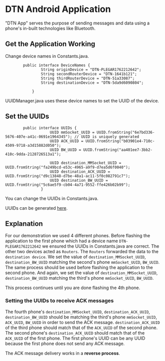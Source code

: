 DTN Android Application
=====================================
"DTN App" serves the purpose of sending messages and data using a phone's in-built technologies like Bluetooth.

## Get the Application Working
Change device names in Constants.java.

            public interface DeviceNames {
                    String originDevice = "DTN-PLEGAR1762212642";
                    String secondRouterDevice = "DTN-1641b121";
                    String thirdRouterDevice = "DTN-51a33087";
                    String destinationDevice = "DTN-5da9d6090804";

                }

UUIDManager.java uses these device names to set the UUID of the device.

## Set the UUIDs
            public interface UUIDs {
                        UUID mmSocket_UUID = UUID.fromString("6e7bd336-5676-407e-a41c-0691e1964345"); // UUID is uniquely generated
                        UUID ACK_UUID = UUID.fromString("b03901e4-710c-4509-9718-a3d15882d050");
                        UUID BW_UUID = UUID.fromString("aa401ee7-3bb2-410c-9dda-2128726513a1");

                        UUID destination_MMSocket_UUID = UUID.fromString("fa249bcd-e53c-4965-a9f9-d7ea5d6f0040");
                        UUID destination_ACK_UUID = UUID.fromString("d9c13848-d7be-48a1-ac11-5f0c082791c7");
                        UUID destination_BW_UUID = UUID.fromString("5c6ae5f9-cb04-4a71-9552-ffe426b02b99");
                    }

You can change the UUIDs in Constants.java.

UUIDs can be generated [here](https://www.uuidgenerator.net/).

## Explanation
For our demonstration we used 4 different phones. Before flashing the application to the first phone which had a device name `DTN-PLEGAR1762212642` we ensured the UUIDs in Constants.java are correct. The other
two devices acted as `Routers`. The `Routers` forwarded the data to the `destination device`.
We set the value of `destination_MMSocket_UUID`, `destination_BW_UUID` matching the second's phone `mmSocket_UUID`, `BW_UUID`. The same process should be used before flashing the application to the second phone. And again, we set the value of `destination_MMSocket_UUID`, `destination_BW_UUID` matching the third's phone `mmSocket_UUID`, `BW_UUID`.

This process continues until you are done flashing the 4th phone.

### Setting the UUIDs to receive ACK messages
The fourth phone's `destination_MMSocket_UUID`, `destination_ACK_UUID`, `destination_BW_UUID` should be matching the third's phone `mmSocket_UUID`, `ACK_UUID`, `BW_UUID` in order to send the ACK message.
`destination_ACK_UUID` of the third phone should match that of the `ACK_UUID` of the second phone. The second phone's `destination_ACK_UUID` should match that of the `ACK_UUID` of the first phone.
The first phone's UUID can be any UUID because the first phone does not send any ACK message.

The ACK message delivery works in a **reverse process**.